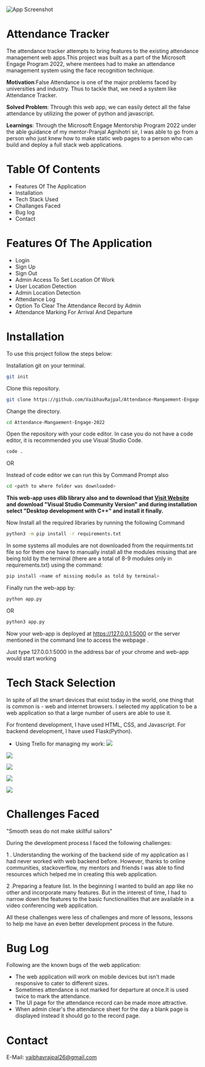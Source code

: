 
![App Screenshot](https://acehacker.com/microsoft/engage2022/img/face-id.png)




# Attendance Tracker

The attendance tracker attempts to bring features to the existing attendance management web apps.This project was built as a part of the Microsoft Engage Program 2022, where mentees had to make an attendance management system using the face recognition technique.

**Motivation**:False Attendance is one of the major problems faced by universities and industry. Thus to tackle that, we need a system like Attendance Tracker.

**Solved Problem**: Through this web app, we can easily detect all the false attendance by utilizing the power of python and javascript.

**Learnings**: Through the Microsoft Engage Mentorship Program 2022 under the able guidance of my mentor-Pranjal Agnihotri sir, I was able to go from a person who just knew how to make static web pages to a person who can build and deploy a full stack web applications.
# Table Of Contents
- Features Of The Application
- Installation
- Tech Stack Used
- Challanges Faced
- Bug log
- Contact

# Features Of The Application
   - Login
   - Sign Up
   - Sign Out
   - Admin Access To Set Location Of Work
   - User Location Detection
   - Admin Location Detection
   - Attendance Log
   - Option To Clear The Attendance Record by Admin
   - Attendance Marking For Arrival And Departure
   
# Installation

To use this project follow the steps below:

Installation git on your terminal.
```bash
git init
```
Clone this repository.
```bash
git clone https://github.com/VaibhavRajpal/Attendance-Mangaement-Engage-2022.git
```
Change the directory.
```bash
cd Attendance-Mangaement-Engage-2022
```
Open the repository with your code editor. In case you do not have a code editor, it is recommended you use Visual Studio Code.
```bash
code .
```
OR

Instead of code editor we can run this by Command Prompt also
```bash
cd <path to where folder was downloaded>
```

**This web-app uses dlib library also and to download that [Visit Website](https://visualstudio.microsoft.com/downloads/) and download "Visual Studio Community Version" and during installation select "Desktop development with C++" and install it finally.** 



Now Install all the required libraries by running the following Command
```bash
python3 -m pip install -r requirements.txt
```
In some systems all modules are not downloaded from the requirments.txt file so for them one have to manually install all the modules missing that are being told by the terminal (there are a total of 8-9 modules only in requirements.txt) using the command:
```bash
pip install <name of missing module as told by terminal>
```
Finally run the web-app by:
```bash
python app.py
```
OR

```bash
python3 app.py
```

Now your web-app is deployed at https://127.0.0.1:5000 or the server mentioned in the command line to access the webpage .

Just type 127.0.0.1:5000 in the address bar of your chrome and web-app would start working


# Tech Stack Selection
In spite of all the smart devices that exist today in the world, one thing that is common is - web and internet browsers. I selected my application to be a web application so that a large number of users are able to use it.

For frontend development, I have used HTML, CSS, and Javascript. For backend development, I have used Flask(Python).

 - Using Trello for managing my work:
![](static/Images_for_readme/overview.png)

![](static/Images_for_readme/week1.png)

![](static/Images_for_readme/week2.png)

![](static/Images_for_readme/week3.png)

![](static/Images_for_readme/week4.png)


# Challenges Faced
"Smooth seas do not make skillful sailors"

During the development process I faced the following challenges:

1 . Understanding the working of the backend side of my application as I had never worked with web backend before. However, thanks to online communities, stackoverflow, my mentors and friends I was able to find resources which helped me in creating this web application.

2  .Preparing a feature list. In the beginning I wanted to build an app like no other and incorporate many features. But in the interest of time, I had to narrow down the features to the basic functionalities that are available in a video conferencing web application.

All these challenges were less of challenges and more of lessons, lessons to help me have an even better development process in the future.
# Bug Log

Following are the known bugs of the web application:

- The web application will work on mobile devices but isn't made responsive to cater to different sizes.
- Sometimes attendance is not marked for departure at once.It is used twice to mark the attendance.
- The UI page for the attendance record can be made more attractive.
- When admin clear's the attendance sheet for the day a blank page is displayed instead it should go to the record page.

# Contact

E-Mail: vaibhavrajpal26@gmail.com

